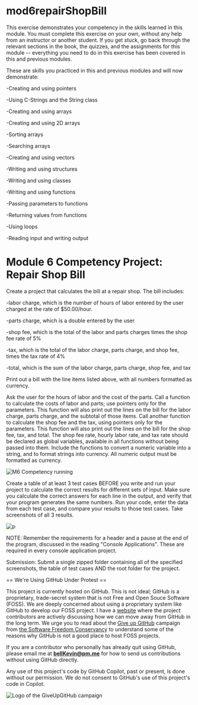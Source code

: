 # mod6repairShopBill

This exercise demonstrates your competency in the skills learned in this module. You must complete this exercise on your own, without any help from an instructor or another student. If you get stuck, go back through the relevant sections in the book, the quizzes, and the assignments for this module -- everything you need to do in this exercise has been covered in this and previous modules.

These are skills you practiced in this and previous modules and will now demonstrate:

-Creating and using pointers

-Using C-Strings and the String class

-Creating and using arrays

-Creating and using 2D arrays

-Sorting arrays

-Searching arrays

-Creating and using vectors

-Writing and using structures

-Writing and using classes

-Writing and using functions

-Passing parameters to functions

-Returning values from functions

-Using loops

-Reading input and writing output
 

# Module 6 Competency Project: Repair Shop Bill

Create a project that calculates the bill at a repair shop. The bill includes:

-labor charge, which is the number of hours of labor entered by the user charged at the rate of $50.00/hour.

-parts charge, which is a double entered by the user

-shop fee, which is the total of the labor and parts charges times the shop fee rate of 5%

-tax, which is the total of the labor charge, parts charge, and shop fee, times the tax rate of 4%

-total, which is the sum of the labor charge, parts charge, shop fee, and tax

Print out a bill with the line items listed above, with all numbers formatted as currency.

Ask the user for the hours of labor and the cost of the parts. Call a function to calculate the costs of labor and parts; use pointers only for the parameters. This function will also print out the lines on the bill for the labor charge, parts charge, and the subtotal of those items. Call another function to calculate the shop fee and the tax, using pointers only for the parameters. This function will also print out the lines on the bill for the shop fee, tax, and total. The shop fee rate, hourly labor rate, and tax rate should be declared as global variables, available in all functions without being passed into them. Include the functions to convert a numeric variable into a string, and to format strings into currency. All numeric output must be formatted as currency.

![M6 Competency running](https://github.com/bell-kevin/mod6repairShopBill/blob/main/repairBill.PNG)

Create a table of at least 3 test cases BEFORE you write and run your project to calculate the correct results for different sets of input. Make sure you calculate the correct answers for each line in the output, and verify that your program generates the same numbers. Run your code, enter the data from each test case, and compare your results to those test cases. Take screenshots of all 3 results.

 ![p](https://github.com/bell-kevin/mod6repairShopBill/blob/main/repairBill000.PNG)

NOTE: Remember the requirements for a header and a pause at the end of the program, discussed in the reading "Console Applications". These are required in every console application project.

Submission: Submit a single zipped folder containing all of the specified screenshots, the table of test cases  AND the root folder for the project.

== We're Using GitHub Under Protest ==

This project is currently hosted on GitHub.  This is not ideal; GitHub is a
proprietary, trade-secret system that is not Free and Open Souce Software
(FOSS).  We are deeply concerned about using a proprietary system like GitHub
to develop our FOSS project. I have a [website](https://bellKevin.me) where the
project contributors are actively discussing how we can move away from GitHub
in the long term.  We urge you to read about the [Give up GitHub](https://GiveUpGitHub.org) campaign 
from [the Software Freedom Conservancy](https://sfconservancy.org) to understand some of the reasons why GitHub is not 
a good place to host FOSS projects.

If you are a contributor who personally has already quit using GitHub, please
email me at **bellKevin@pm.me** for how to send us contributions without
using GitHub directly.

Any use of this project's code by GitHub Copilot, past or present, is done
without our permission.  We do not consent to GitHub's use of this project's
code in Copilot.

![Logo of the GiveUpGitHub campaign](https://sfconservancy.org/img/GiveUpGitHub.png)
